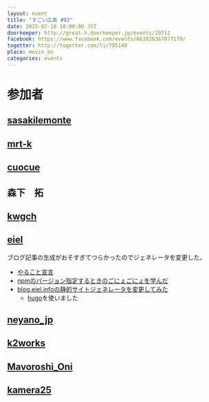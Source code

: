 ```yaml
---
layout: event
title: "すごい広島 #92"
date: 2015-02-18 18:00:00 JST
doorkeeper: http://great-h.doorkeeper.jp/events/19712
facebook: https://www.facebook.com/events/663826367077179/
togetter: http://togetter.com/li/785149
place: movin_on
categories: events
---
```


# 参加者


## [sasakilemonte](https://github.com/sasakilemonte)


## [mrt-k](https://github.com/mrt-k)


## [cuocue](https://www.facebook.com/cuocue)


## 森下　拓


## [kwgch](https://github.com/kwgch)


## [eiel](http://eiel.info)

ブログ記事の生成がおそすぎてつらかったのでジェネレータを変更した。

* [やること宣言](https://github.com/great-h/great-h.github.io/issues/1542)
* [npmのバージョン指定するときのごにょごにょを学んだ](http://qiita.com/kondei/items/9ee1bd9bc15c86a63070)
* [blog.eiel.infoの静的サイトジェネレータを変更してみた](http://blog.eiel.info/)
  * [hugo](http://gohugo.io/)を使いました

## [neyano_jp](http://twitter.com/neyano_jp)


## [k2works](https://github.com/k2works)


## [Mavoroshi_Oni](http://twitter.com/Mavoroshi_Oni)


## [kamera25](https://github.com/kamera25)

